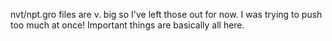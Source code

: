 nvt/npt.gro files are v. big so I've left those out for now. I was trying to push too much at once! Important things are basically all here.
